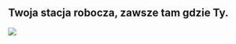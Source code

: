 ﻿<?php require("../../entete.php"); ?> <?php require("../../base.php"); ?>

<div id="corps">

<h2>Twoja stacja robocza, zawsze tam gdzie Ty.</h2>

<img src="Images/earth.png" />

</div>


